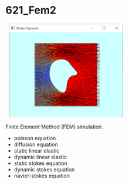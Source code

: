 # 621_Fem2
![](thumbnail.png)

Finite Element Method (FEM) simulation.

- poisson equation
- diffusion equation
- static linear elastic
- dynamic linear elastic 
- static stokes equation
- dynamic stokes equation
- navier-stokes equation
